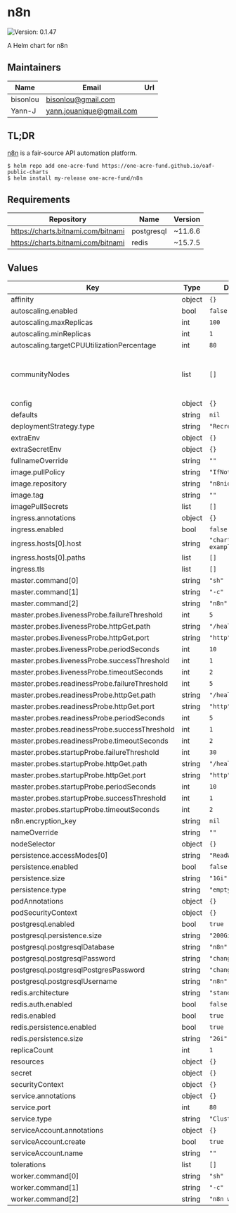 # n8n

![Version: 0.1.47](https://img.shields.io/badge/Version-0.1.47-informational?style=flat-square)

A Helm chart for n8n

## Maintainers

| Name | Email | Url |
| ---- | ------ | --- |
| bisonlou | <bisonlou@gmail.com> |  |
| Yann-J | <yann.jouanique@gmail.com> |  |

## TL;DR

[n8n](https://www.n8n.io/) is a fair-source API automation platform.

```console
$ helm repo add one-acre-fund https://one-acre-fund.github.io/oaf-public-charts
$ helm install my-release one-acre-fund/n8n
```

## Requirements

| Repository | Name | Version |
|------------|------|---------|
| https://charts.bitnami.com/bitnami | postgresql | ~11.6.6 |
| https://charts.bitnami.com/bitnami | redis | ~15.7.5 |

## Values

| Key | Type | Default | Description |
|-----|------|---------|-------------|
| affinity | object | `{}` |  |
| autoscaling.enabled | bool | `false` |  |
| autoscaling.maxReplicas | int | `100` |  |
| autoscaling.minReplicas | int | `1` |  |
| autoscaling.targetCPUUtilizationPercentage | int | `80` |  |
| communityNodes | list | `[]` | List of npm packages to install as community nodes |
| config | object | `{}` |  |
| defaults | string | `nil` |  |
| deploymentStrategy.type | string | `"Recreate"` |  |
| extraEnv | object | `{}` |  |
| extraSecretEnv | object | `{}` |  |
| fullnameOverride | string | `""` |  |
| image.pullPolicy | string | `"IfNotPresent"` |  |
| image.repository | string | `"n8nio/n8n"` |  |
| image.tag | string | `""` |  |
| imagePullSecrets | list | `[]` |  |
| ingress.annotations | object | `{}` |  |
| ingress.enabled | bool | `false` |  |
| ingress.hosts[0].host | string | `"chart-example.local"` |  |
| ingress.hosts[0].paths | list | `[]` |  |
| ingress.tls | list | `[]` |  |
| master.command[0] | string | `"sh"` |  |
| master.command[1] | string | `"-c"` |  |
| master.command[2] | string | `"n8n"` |  |
| master.probes.livenessProbe.failureThreshold | int | `5` |  |
| master.probes.livenessProbe.httpGet.path | string | `"/healthz"` |  |
| master.probes.livenessProbe.httpGet.port | string | `"http"` |  |
| master.probes.livenessProbe.periodSeconds | int | `10` |  |
| master.probes.livenessProbe.successThreshold | int | `1` |  |
| master.probes.livenessProbe.timeoutSeconds | int | `2` |  |
| master.probes.readinessProbe.failureThreshold | int | `5` |  |
| master.probes.readinessProbe.httpGet.path | string | `"/healthz"` |  |
| master.probes.readinessProbe.httpGet.port | string | `"http"` |  |
| master.probes.readinessProbe.periodSeconds | int | `5` |  |
| master.probes.readinessProbe.successThreshold | int | `1` |  |
| master.probes.readinessProbe.timeoutSeconds | int | `2` |  |
| master.probes.startupProbe.failureThreshold | int | `30` |  |
| master.probes.startupProbe.httpGet.path | string | `"/healthz"` |  |
| master.probes.startupProbe.httpGet.port | string | `"http"` |  |
| master.probes.startupProbe.periodSeconds | int | `10` |  |
| master.probes.startupProbe.successThreshold | int | `1` |  |
| master.probes.startupProbe.timeoutSeconds | int | `2` |  |
| n8n.encryption_key | string | `nil` |  |
| nameOverride | string | `""` |  |
| nodeSelector | object | `{}` |  |
| persistence.accessModes[0] | string | `"ReadWriteOnce"` |  |
| persistence.enabled | bool | `false` |  |
| persistence.size | string | `"1Gi"` |  |
| persistence.type | string | `"emptyDir"` |  |
| podAnnotations | object | `{}` |  |
| podSecurityContext | object | `{}` |  |
| postgresql.enabled | bool | `true` |  |
| postgresql.persistence.size | string | `"200Gi"` |  |
| postgresql.postgresqlDatabase | string | `"n8n"` |  |
| postgresql.postgresqlPassword | string | `"changeme"` |  |
| postgresql.postgresqlPostgresPassword | string | `"changeme"` |  |
| postgresql.postgresqlUsername | string | `"n8n"` |  |
| redis.architecture | string | `"standalone"` |  |
| redis.auth.enabled | bool | `false` |  |
| redis.enabled | bool | `true` |  |
| redis.persistence.enabled | bool | `true` |  |
| redis.persistence.size | string | `"2Gi"` |  |
| replicaCount | int | `1` |  |
| resources | object | `{}` |  |
| secret | object | `{}` |  |
| securityContext | object | `{}` |  |
| service.annotations | object | `{}` |  |
| service.port | int | `80` |  |
| service.type | string | `"ClusterIP"` |  |
| serviceAccount.annotations | object | `{}` |  |
| serviceAccount.create | bool | `true` |  |
| serviceAccount.name | string | `""` |  |
| tolerations | list | `[]` |  |
| worker.command[0] | string | `"sh"` |  |
| worker.command[1] | string | `"-c"` |  |
| worker.command[2] | string | `"n8n worker"` |  |
